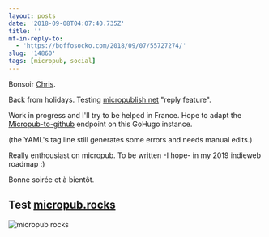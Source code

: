 ```yaml
---
layout: posts
date: '2018-09-08T04:07:40.735Z'
title: ''
mf-in-reply-to:
  - 'https://boffosocko.com/2018/09/07/55727274/'
slug: '14860'
tags: [micropub, social]
---
```

Bonsoir [Chris](https://boffosocko.com/2018/09/07/55727274/). 

Back from holidays. Testing [micropublish.net](https://micropublish.net) "reply feature". 

Work in progress and I'll try to be helped in France. Hope to adapt the [Micropub-to-github](https://github.com/voxpelli/webpage-micropub-to-github) endpoint on this GoHugo instance. 

(the YAML's tag line still generates some errors and needs manual edits.)

Really enthousiast on micropub. To be written -I hope- in my 2019 indieweb roadmap :)

Bonne soirée et à bientôt.

## Test [micropub.rocks](https://micropub.rocks)
![micropub rocks](https://monosnap.com/image/XAc3YMENJz7NIZJck7rjS7WBKYYaRL.png)
